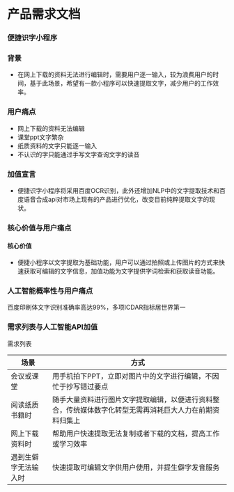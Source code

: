 # 产品需求文档
### 便捷识字小程序
### 背景
* 在网上下载的资料无法进行编辑时，需要用户逐一输入，较为浪费用户的时间，基于此场景，希望有一款小程序可以快速提取文字，减少用户的工作效率。

### 用户痛点
* 网上下载的资料无法编辑
* 课堂ppt文字繁杂
* 纸质资料的文字只能逐一输入
* 不认识的字只能通过手写文字查询文字的读音

### 加值宣言
* 便捷识字小程序将采用百度OCR识别，此外还增加NLP中的文字提取技术和百度语音合成api对市场上现有的产品进行优化，改变目前纯粹提取文字的现状。

### 核心价值与用户痛点
#### 核心价值
* 便捷小程序以文字提取为基础功能，用户可以通过拍照或上传图片的方式来快速获取可编辑的文字信息，加值功能为文字提供字词检索和获取读音功能。

### 人工智能概率性与用户痛点
百度印刷体文字识别准确率高达99%，多项ICDAR指标居世界第一

### 需求列表与人工智能API加值
需求列表

| 场景 | 方式 |
| ------ | ------ |
| 会议或课堂 | 用手机拍下PPT，立即对图片中的文字进行编辑，不因忙于抄写错过要点 | 
| 阅读纸质书籍时 | 随手大量资料进行图片文字提取编辑，以便进行资料整合，传统媒体数字化转型无需再消耗巨大人力在前期资料归集上 | 
| 网上下载资料时 | 帮助用户快速提取无法复制或者下载的文档，提高工作或学习效率 | 
| 遇到生僻字无法输入时 | 快速提取可编辑文字供用户使用，并提生僻字发音服务 | 
